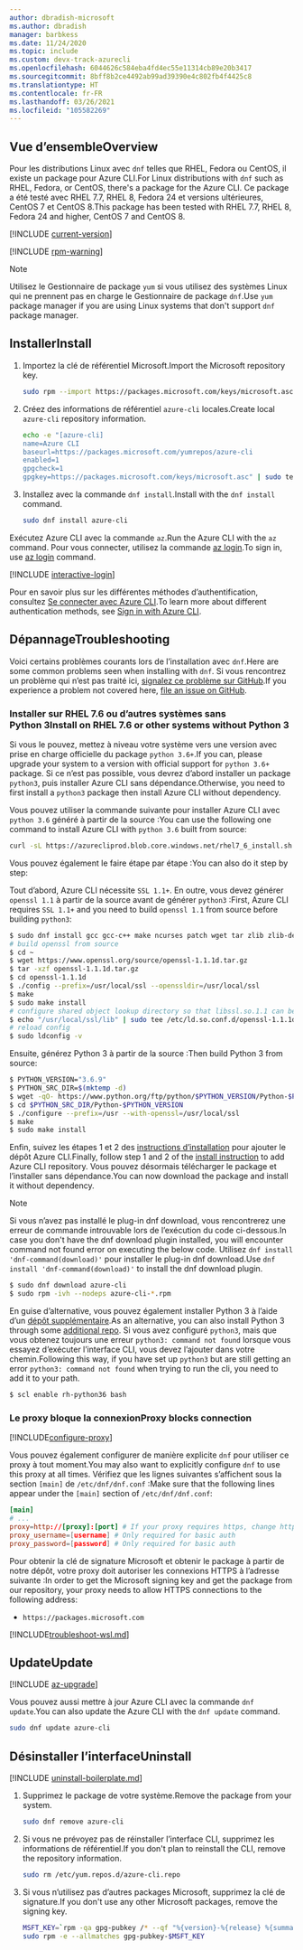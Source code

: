 ```yaml
---
author: dbradish-microsoft
ms.author: dbradish
manager: barbkess
ms.date: 11/24/2020
ms.topic: include
ms.custom: devx-track-azurecli
ms.openlocfilehash: 6044626c584eba4fd4ec55e11314cb89e20b3417
ms.sourcegitcommit: 8bff8b2ce4492ab99ad39390e4c802fb4f4425c8
ms.translationtype: HT
ms.contentlocale: fr-FR
ms.lasthandoff: 03/26/2021
ms.locfileid: "105582269"
---
```

## <a name="overview"></a><span data-ttu-id="e75bc-101">Vue d’ensemble</span><span class="sxs-lookup"><span data-stu-id="e75bc-101">Overview</span></span>

<span data-ttu-id="e75bc-102">Pour les distributions Linux avec `dnf` telles que RHEL, Fedora ou CentOS, il existe un package pour Azure CLI.</span><span class="sxs-lookup"><span data-stu-id="e75bc-102">For Linux distributions with `dnf` such as RHEL, Fedora, or CentOS, there's a package for the Azure CLI.</span></span> <span data-ttu-id="e75bc-103">Ce package a été testé avec RHEL 7.7, RHEL 8, Fedora 24 et versions ultérieures, CentOS 7 et CentOS 8.</span><span class="sxs-lookup"><span data-stu-id="e75bc-103">This package has been tested with RHEL 7.7, RHEL 8, Fedora 24 and higher, CentOS 7 and CentOS 8.</span></span>

[!INCLUDE [current-version](current-version.md)]

[!INCLUDE [rpm-warning](rpm-warning.md)]

> [!NOTE]
>
> <span data-ttu-id="e75bc-104">Utilisez le Gestionnaire de package `yum` si vous utilisez des systèmes Linux qui ne prennent pas en charge le Gestionnaire de package `dnf`.</span><span class="sxs-lookup"><span data-stu-id="e75bc-104">Use `yum` package manager if you are using Linux systems that don't support `dnf` package manager.</span></span>

## <a name="install"></a><span data-ttu-id="e75bc-105">Installer</span><span class="sxs-lookup"><span data-stu-id="e75bc-105">Install</span></span>

1. <span data-ttu-id="e75bc-106">Importez la clé de référentiel Microsoft.</span><span class="sxs-lookup"><span data-stu-id="e75bc-106">Import the Microsoft repository key.</span></span>

   ```bash
   sudo rpm --import https://packages.microsoft.com/keys/microsoft.asc
   ```

2. <span data-ttu-id="e75bc-107">Créez des informations de référentiel `azure-cli` locales.</span><span class="sxs-lookup"><span data-stu-id="e75bc-107">Create local `azure-cli` repository information.</span></span>

   ```bash
   echo -e "[azure-cli]
   name=Azure CLI
   baseurl=https://packages.microsoft.com/yumrepos/azure-cli
   enabled=1
   gpgcheck=1
   gpgkey=https://packages.microsoft.com/keys/microsoft.asc" | sudo tee /etc/yum.repos.d/azure-cli.repo
   ```

3. <span data-ttu-id="e75bc-108">Installez avec la commande `dnf install`.</span><span class="sxs-lookup"><span data-stu-id="e75bc-108">Install with the `dnf install` command.</span></span>

   ```bash
   sudo dnf install azure-cli
   ```
 
<span data-ttu-id="e75bc-109">Exécutez Azure CLI avec la commande `az`.</span><span class="sxs-lookup"><span data-stu-id="e75bc-109">Run the Azure CLI with the `az` command.</span></span> <span data-ttu-id="e75bc-110">Pour vous connecter, utilisez la commande [az login](/cli/azure/reference-index#az_login).</span><span class="sxs-lookup"><span data-stu-id="e75bc-110">To sign in, use [az login](/cli/azure/reference-index#az_login) command.</span></span>


[!INCLUDE [interactive-login](interactive-login.md)]

<span data-ttu-id="e75bc-111">Pour en savoir plus sur les différentes méthodes d’authentification, consultez [Se connecter avec Azure CLI](../authenticate-azure-cli.md).</span><span class="sxs-lookup"><span data-stu-id="e75bc-111">To learn more about different authentication methods, see [Sign in with Azure CLI](../authenticate-azure-cli.md).</span></span>

## <a name="troubleshooting"></a><span data-ttu-id="e75bc-112">Dépannage</span><span class="sxs-lookup"><span data-stu-id="e75bc-112">Troubleshooting</span></span>

<span data-ttu-id="e75bc-113">Voici certains problèmes courants lors de l’installation avec `dnf`.</span><span class="sxs-lookup"><span data-stu-id="e75bc-113">Here are some common problems seen when installing with `dnf`.</span></span> <span data-ttu-id="e75bc-114">Si vous rencontrez un problème qui n’est pas traité ici, [signalez ce problème sur GitHub](https://github.com/Azure/azure-cli/issues).</span><span class="sxs-lookup"><span data-stu-id="e75bc-114">If you experience a problem not covered here, [file an issue on GitHub](https://github.com/Azure/azure-cli/issues).</span></span>

### <a name="install-on-rhel-76-or-other-systems-without-python-3"></a><span data-ttu-id="e75bc-115">Installer sur RHEL 7.6 ou d’autres systèmes sans Python 3</span><span class="sxs-lookup"><span data-stu-id="e75bc-115">Install on RHEL 7.6 or other systems without Python 3</span></span>

<span data-ttu-id="e75bc-116">Si vous le pouvez, mettez à niveau votre système vers une version avec prise en charge officielle du package `python 3.6+`.</span><span class="sxs-lookup"><span data-stu-id="e75bc-116">If you can, please upgrade your system to a version with official support for `python 3.6+` package.</span></span> <span data-ttu-id="e75bc-117">Si ce n’est pas possible, vous devrez d’abord installer un package `python3`, puis installer Azure CLI sans dépendance.</span><span class="sxs-lookup"><span data-stu-id="e75bc-117">Otherwise, you need to first install a `python3` package then install Azure CLI without dependency.</span></span>

<span data-ttu-id="e75bc-118">Vous pouvez utiliser la commande suivante pour installer Azure CLI avec `python 3.6` généré à partir de la source :</span><span class="sxs-lookup"><span data-stu-id="e75bc-118">You can use the following one command to install Azure CLI with `python 3.6` built from source:</span></span>

```bash
curl -sL https://azurecliprod.blob.core.windows.net/rhel7_6_install.sh | sudo bash
```

<span data-ttu-id="e75bc-119">Vous pouvez également le faire étape par étape :</span><span class="sxs-lookup"><span data-stu-id="e75bc-119">You can also do it step by step:</span></span>

<span data-ttu-id="e75bc-120">Tout d’abord, Azure CLI nécessite `SSL 1.1+`. En outre, vous devez générer `openssl 1.1` à partir de la source avant de générer `python3` :</span><span class="sxs-lookup"><span data-stu-id="e75bc-120">First, Azure CLI requires `SSL 1.1+` and you need to build `openssl 1.1` from source before building `python3`:</span></span>

```bash
$ sudo dnf install gcc gcc-c++ make ncurses patch wget tar zlib zlib-devel -y
# build openssl from source
$ cd ~
$ wget https://www.openssl.org/source/openssl-1.1.1d.tar.gz
$ tar -xzf openssl-1.1.1d.tar.gz
$ cd openssl-1.1.1d
$ ./config --prefix=/usr/local/ssl --openssldir=/usr/local/ssl
$ make
$ sudo make install
# configure shared object lookup directory so that libssl.so.1.1 can be found
$ echo "/usr/local/ssl/lib" | sudo tee /etc/ld.so.conf.d/openssl-1.1.1d.conf
# reload config
$ sudo ldconfig -v
```

<span data-ttu-id="e75bc-121">Ensuite, générez Python 3 à partir de la source :</span><span class="sxs-lookup"><span data-stu-id="e75bc-121">Then build Python 3 from source:</span></span>

```bash
$ PYTHON_VERSION="3.6.9"
$ PYTHON_SRC_DIR=$(mktemp -d)
$ wget -qO- https://www.python.org/ftp/python/$PYTHON_VERSION/Python-$PYTHON_VERSION.tgz | tar -xz -C "$PYTHON_SRC_DIR"
$ cd $PYTHON_SRC_DIR/Python-$PYTHON_VERSION
$ ./configure --prefix=/usr --with-openssl=/usr/local/ssl
$ make
$ sudo make install
```

<span data-ttu-id="e75bc-122">Enfin, suivez les étapes 1 et 2 des [instructions d’installation](#install) pour ajouter le dépôt Azure CLI.</span><span class="sxs-lookup"><span data-stu-id="e75bc-122">Finally, follow step 1 and 2 of the [install instruction](#install) to add Azure CLI repository.</span></span> <span data-ttu-id="e75bc-123">Vous pouvez désormais télécharger le package et l’installer sans dépendance.</span><span class="sxs-lookup"><span data-stu-id="e75bc-123">You can now download the package and install it without dependency.</span></span>

> [!NOTE]
>
> <span data-ttu-id="e75bc-124">Si vous n’avez pas installé le plug-in dnf download, vous rencontrerez une erreur de commande introuvable lors de l’exécution du code ci-dessous.</span><span class="sxs-lookup"><span data-stu-id="e75bc-124">In case you don't have the dnf download plugin installed, you will encounter command not found error on executing the below code.</span></span> <span data-ttu-id="e75bc-125">Utilisez `dnf install 'dnf-command(download)'` pour installer le plug-in dnf download.</span><span class="sxs-lookup"><span data-stu-id="e75bc-125">Use `dnf install 'dnf-command(download)'` to   install the dnf download plugin.</span></span>

```bash
$ sudo dnf download azure-cli
$ sudo rpm -ivh --nodeps azure-cli-*.rpm
```

<span data-ttu-id="e75bc-126">En guise d’alternative, vous pouvez également installer Python 3 à l’aide d’un [dépôt supplémentaire](https://developers.redhat.com/blog/2018/08/13/install-python3-rhel/).</span><span class="sxs-lookup"><span data-stu-id="e75bc-126">As an alternative, you can also install Python 3 through some [additional repo](https://developers.redhat.com/blog/2018/08/13/install-python3-rhel/).</span></span> <span data-ttu-id="e75bc-127">Si vous avez configuré `python3`, mais que vous obtenez toujours une erreur `python3: command not found` lorsque vous essayez d’exécuter l’interface CLI, vous devez l’ajouter dans votre chemin.</span><span class="sxs-lookup"><span data-stu-id="e75bc-127">Following this way, if you have set up `python3` but are still getting an error `python3: command not found` when trying to run the cli, you need to add it to your path.</span></span>

```bash
$ scl enable rh-python36 bash
```

### <a name="proxy-blocks-connection"></a><span data-ttu-id="e75bc-128">Le proxy bloque la connexion</span><span class="sxs-lookup"><span data-stu-id="e75bc-128">Proxy blocks connection</span></span>

[!INCLUDE[configure-proxy](configure-proxy.md)]

<span data-ttu-id="e75bc-129">Vous pouvez également configurer de manière explicite `dnf` pour utiliser ce proxy à tout moment.</span><span class="sxs-lookup"><span data-stu-id="e75bc-129">You may also want to explicitly configure `dnf` to use this proxy at all times.</span></span> <span data-ttu-id="e75bc-130">Vérifiez que les lignes suivantes s’affichent sous la section `[main]` de `/etc/dnf/dnf.conf` :</span><span class="sxs-lookup"><span data-stu-id="e75bc-130">Make sure that the following lines appear under the `[main]` section of `/etc/dnf/dnf.conf`:</span></span>

```dnf.conf
[main]
# ...
proxy=http://[proxy]:[port] # If your proxy requires https, change http->https
proxy_username=[username] # Only required for basic auth
proxy_password=[password] # Only required for basic auth
```

<span data-ttu-id="e75bc-131">Pour obtenir la clé de signature Microsoft et obtenir le package à partir de notre dépôt, votre proxy doit autoriser les connexions HTTPS à l’adresse suivante :</span><span class="sxs-lookup"><span data-stu-id="e75bc-131">In order to get the Microsoft signing key and get the package from our repository, your proxy needs to allow HTTPS connections to the following address:</span></span>

* `https://packages.microsoft.com`

[!INCLUDE[troubleshoot-wsl.md](troubleshoot-wsl.md)]

## <a name="update"></a><span data-ttu-id="e75bc-132">Update</span><span class="sxs-lookup"><span data-stu-id="e75bc-132">Update</span></span>

[!INCLUDE [az-upgrade](az-upgrade.md)]

<span data-ttu-id="e75bc-133">Vous pouvez aussi mettre à jour Azure CLI avec la commande `dnf update`.</span><span class="sxs-lookup"><span data-stu-id="e75bc-133">You can also update the Azure CLI with the `dnf update` command.</span></span>

```bash
sudo dnf update azure-cli
```

## <a name="uninstall"></a><span data-ttu-id="e75bc-134">Désinstaller l’interface</span><span class="sxs-lookup"><span data-stu-id="e75bc-134">Uninstall</span></span>

[!INCLUDE [uninstall-boilerplate.md](uninstall-boilerplate.md)]

1. <span data-ttu-id="e75bc-135">Supprimez le package de votre système.</span><span class="sxs-lookup"><span data-stu-id="e75bc-135">Remove the package from your system.</span></span>

   ```bash
   sudo dnf remove azure-cli
   ```

2. <span data-ttu-id="e75bc-136">Si vous ne prévoyez pas de réinstaller l’interface CLI, supprimez les informations de référentiel.</span><span class="sxs-lookup"><span data-stu-id="e75bc-136">If you don't plan to reinstall the CLI, remove the repository information.</span></span>

   ```bash
   sudo rm /etc/yum.repos.d/azure-cli.repo
   ```

3. <span data-ttu-id="e75bc-137">Si vous n’utilisez pas d’autres packages Microsoft, supprimez la clé de signature.</span><span class="sxs-lookup"><span data-stu-id="e75bc-137">If you don't use any other Microsoft packages, remove the signing key.</span></span>

   ```bash
   MSFT_KEY=`rpm -qa gpg-pubkey /* --qf "%{version}-%{release} %{summary}\n" | grep Microsoft | awk '{print $1}'`
   sudo rpm -e --allmatches gpg-pubkey-$MSFT_KEY
   ```
